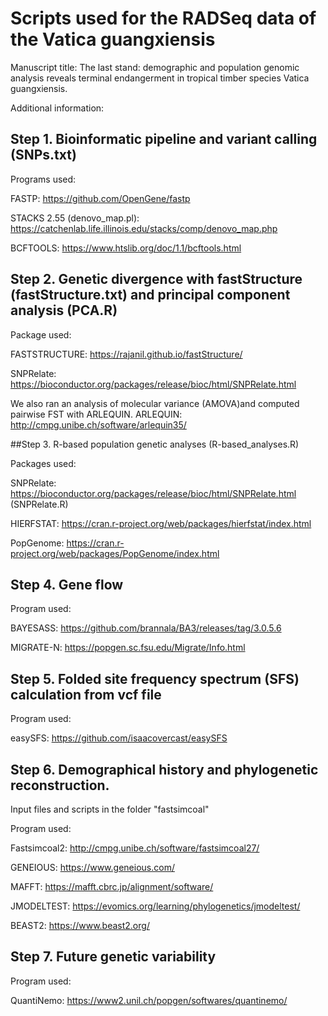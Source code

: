 # Scripts used for the RADSeq data of the Vatica guangxiensis

Manuscript title: The last stand: demographic and population genomic analysis reveals terminal endangerment in tropical timber species Vatica guangxiensis.

Additional information:


## Step 1. Bioinformatic pipeline and variant calling (SNPs.txt)

Programs used: 

FASTP: https://github.com/OpenGene/fastp

STACKS 2.55 (denovo_map.pl): https://catchenlab.life.illinois.edu/stacks/comp/denovo_map.php  

BCFTOOLS: https://www.htslib.org/doc/1.1/bcftools.html 


## Step 2. Genetic divergence with fastStructure (fastStructure.txt) and principal component analysis (PCA.R)

Package used: 

FASTSTRUCTURE: https://rajanil.github.io/fastStructure/

SNPRelate: https://bioconductor.org/packages/release/bioc/html/SNPRelate.html

We also ran an analysis of molecular variance (AMOVA)and computed pairwise FST with ARLEQUIN.
ARLEQUIN: http://cmpg.unibe.ch/software/arlequin35/

##Step 3. R-based population genetic analyses (R-based_analyses.R)

Packages used:

SNPRelate: https://bioconductor.org/packages/release/bioc/html/SNPRelate.html (SNPRelate.R)

HIERFSTAT: https://cran.r-project.org/web/packages/hierfstat/index.html

PopGenome: https://cran.r-project.org/web/packages/PopGenome/index.html



## Step 4. Gene flow 

Program used: 

BAYESASS: https://github.com/brannala/BA3/releases/tag/3.0.5.6

MIGRATE-N: https://popgen.sc.fsu.edu/Migrate/Info.html


## Step 5. Folded site frequency spectrum (SFS) calculation from vcf file

Program used: 

easySFS: https://github.com/isaacovercast/easySFS

## Step 6. Demographical history and phylogenetic reconstruction.

Input files and scripts in the folder "fastsimcoal"

Program used: 

Fastsimcoal2: http://cmpg.unibe.ch/software/fastsimcoal27/

GENEIOUS: https://www.geneious.com/

MAFFT: https://mafft.cbrc.jp/alignment/software/

JMODELTEST: https://evomics.org/learning/phylogenetics/jmodeltest/

BEAST2: https://www.beast2.org/

## Step 7. Future genetic variability

Program used: 

QuantiNemo: https://www2.unil.ch/popgen/softwares/quantinemo/

